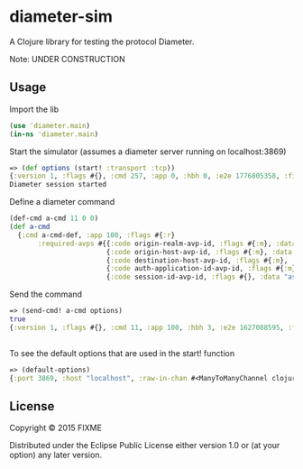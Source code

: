 # diameter-sim

A Clojure library for testing the protocol Diameter.

Note: UNDER CONSTRUCTION

## Usage

Import the lib
```clojure
(use 'diameter.main)
(in-ns 'diameter.main)
```

Start the simulator (assumes a diameter server running on localhost:3869)
```clojure
=> (def options (start! :transport :tcp))
{:version 1, :flags #{}, :cmd 257, :app 0, :hbh 0, :e2e 1776805358, :fixed-avps [], :required-avps #{{:code 257, :flags #{:m}, :data 127.0.0.1} {:code 281, :flags #{}, :data Successful handshake} {:code 299, :flags #{:m}, :data 0} {:code 258, :flags #{:m}, :data 100} {:code 264, :flags #{:m}, :data dia2} {:code 267, :flags #{}, :data 4294967295} {:code 269, :flags #{}, :data MediationZone} {:code 278, :flags #{:m}, :data 1449595604} {:code 296, :flags #{:m}, :data dr} {:code 266, :flags #{:m}, :data 9008} {:code 268, :flags #{:m}, :data 2001}}}
Diameter session started
```
Define a diameter command
```clojure
(def-cmd a-cmd 11 0 0)
(def a-cmd 
  {:cmd a-cmd-def, :app 100, :flags #{:r} 
       :required-avps #{{:code origin-realm-avp-id, :flags #{:m}, :data "cl"}
                        {:code origin-host-avp-id, :flags #{:m}, :data "localhost"}
                        {:code destination-host-avp-id, :flags #{:m}, :data "dr"}
                        {:code auth-application-id-avp-id, :flags #{:m}, :data 100}
                        {:code session-id-avp-id, :flags #{}, :data "asdf"}}})
```

Send the command
```clojure
=> (send-cmd! a-cmd options)  
true
{:version 1, :flags #{}, :cmd 11, :app 100, :hbh 3, :e2e 1627088595, :fixed-avps [], :required-avps #{{:code 264, :flags #{:m}, :data dia2} {:code 296, :flags #{:m}, :data dr} {:code 268, :flags #{:m}, :data 2001}}}
                      
```
To see the default options that are used in the start! function
```clojure
=> (default-options)
{:port 3869, :host "localhost", :raw-in-chan #<ManyToManyChannel clojure.core.async.impl.channels.ManyToManyChannel@757e32eb>, :raw-out-chan #<ManyToManyChannel clojure.core.async.impl.channels.ManyToManyChannel@381e88f9>}
```


## License

Copyright © 2015 FIXME

Distributed under the Eclipse Public License either version 1.0 or (at
your option) any later version.
